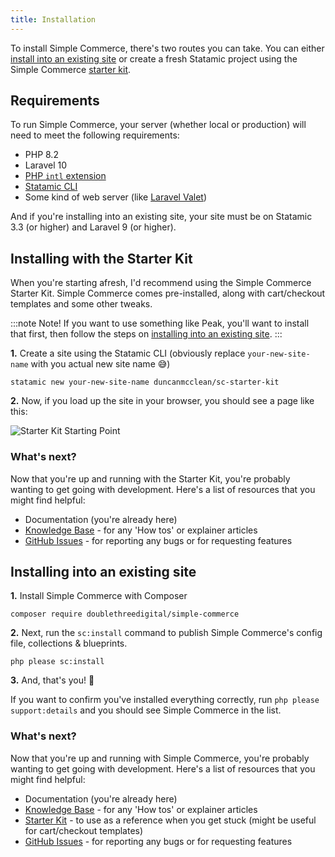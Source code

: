 ```yaml
---
title: Installation
---
```


To install Simple Commerce, there's two routes you can take. You can either [install into an existing site](#content-installing-into-an-existing-site) or create a fresh Statamic project using the Simple Commerce [starter kit](#content-installing-with-the-starter-kit).

## Requirements

To run Simple Commerce, your server (whether local or production) will need to meet the following requirements:

-   PHP 8.2
-   Laravel 10
-   [PHP `intl` extension](https://www.php.net/manual/en/book.intl.php)
-   [Statamic CLI](https://github.com/statamic/cli)
-   Some kind of web server (like [Laravel Valet](https://laravel.com/docs/master/valet))

And if you're installing into an existing site, your site must be on Statamic 3.3 (or higher) and Laravel 9 (or higher).

## Installing with the Starter Kit

When you're starting afresh, I'd recommend using the Simple Commerce Starter Kit. Simple Commerce comes pre-installed, along with cart/checkout templates and some other tweaks.

:::note Note!
If you want to use something like Peak, you'll want to install that first, then follow the steps on [installing into an existing site](#content-installing-into-an-existing-site).
:::

**1.** Create a site using the Statamic CLI (obviously replace `your-new-site-name` with you actual new site name 😅)

```shell
statamic new your-new-site-name duncanmcclean/sc-starter-kit
```

**2.** Now, if you load up the site in your browser, you should see a page like this:

![Starter Kit Starting Point](/img/simple-commerce/starter-kit-starting-point.png)

### What's next?

Now that you're up and running with the Starter Kit, you're probably wanting to get going with development. Here's a list of resources that you might find helpful:

-   Documentation (you're already here)
-   [Knowledge Base](/kb-articles) - for any 'How tos' or explainer articles
-   [GitHub Issues](https://github.com/duncanmcclean/simple-commerce/issues/new/choose) - for reporting any bugs or for requesting features

## Installing into an existing site

**1.** Install Simple Commerce with Composer

```shell
composer require doublethreedigital/simple-commerce
```

**2.** Next, run the `sc:install` command to publish Simple Commerce's config file, collections & blueprints.

```shell
php please sc:install
```

**3.** And, that's you! 🚀

If you want to confirm you've installed everything correctly, run `php please support:details` and you should see Simple Commerce in the list.

### What's next?

Now that you're up and running with Simple Commerce, you're probably wanting to get going with development. Here's a list of resources that you might find helpful:

-   Documentation (you're already here)
-   [Knowledge Base](/kb-articles) - for any 'How tos' or explainer articles
-   [Starter Kit](https://github.com/duncanmcclean/sc-starter-kit) - to use as a reference when you get stuck (might be useful for cart/checkout templates)
-   [GitHub Issues](https://github.com/duncanmcclean/simple-commerce/issues/new/choose) - for reporting any bugs or for requesting features
